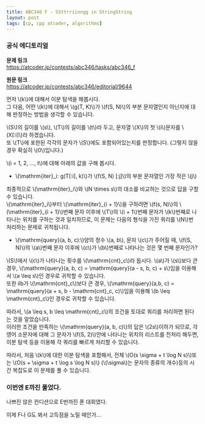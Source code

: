 ```yaml
---
title: ABC346 F - SSttrriinngg in StringString
layout: post
tags: [cp, cpp atcoder, algorithms]
---
```

### 공식 에디토리얼

**문제 링크**  
<https://atcoder.jp/contests/abc346/tasks/abc346_f>

**원문 링크**  
<https://atcoder.jp/contests/abc346/editorial/9644>

먼저 \\(k\\)에 대해서 이분 탐색을 해봅시다.  
그 다음, 어떤 \\(k\\)에 대해서 \\(g(T, K)\\)가 \\(f(S, N)\\)의 부분 문자열인지 아닌지에 대해 판정하는 방법을 생각할 수 있습니다.

\\(S\\)의 길이를 \\(s\\), \\(T\\)의 길이를 \\(t\\)라 두고, 문자열 \\(X\\)의 첫 \\(i\\)문자를 \\(X[:i]\\)라 하겠습니다.  
또 \\(T\\)에 포한된 각각의 문자가 \\(S\\)에도 포함되어있는지를 판정합니다. (그렇지 않을 경우 확실히 \\(0\\)입니다.)

\\(i = 1, 2, ..., t\\)에 대해 아래의 값을 구해 봅시다.

- \\(\mathrm{iter}_i: g(T[:i], k)\\)가 \\(f(S, N) [:j]\\)의 부분 문자열인 가장 작은 \\(j\\)

최종적으로 \\(\mathrm{iter}_i\\)와 \\(N \times s\\)의 대소를 비교하는 것으로 답을 구할 수 있습니다.  
\\(\mathrm{iter}_i\\)부터 \\(\mathrm{iter}\_{i + 1}\\)을 구하려면 \\(f(s, N)\\)의 \\(\mathrm{iter}\_{i + 1}\\)번째 문자 이후에 \\(T\\)의 \\(i + 1\\)번째 문자가 \\(k\\)번째로 나타나는 위치를 구하는 것과 일치하므로, 이 문제는 다음의 형식을 가진 쿼리를 \\(N\\)번 처리하는 문제로 귀착됩니다.

- \\(\mathrm{query}(a, b, c):\\)양의 정수 \\(a, b\\), 문자 \\(c\\)가 주어질 때, \\(f(S, N)\\)의 \\(a\\)번째 문자 이후에 \\(c\\)가 \\(b\\)번째로 나타나는 것은 몇 번째 문자인가?

\\(S\\)에서 \\(c\\)가 나타나는 횟수를 \\(\mathrm{cnt}_c\\)라 둡시다. \\(a\\)가 \\(s\\)보다 큰 경우, \\(\mathrm{query}(a, b, c) = \mathrm{query}(a - s, b, c) + s\\)임을 이용해서 \\(a \leq s\\)인 경우로 귀착할 수 있습니다.  
또한 ilb가 \\(\mathrm{cnt}_c\\)보다 큰 경우, \\(\mathrm{query}(a,b, c) = \mathrm{query}(a + s, b - \mathrm{cnt}_c, c)\\)임을 이용해 \\(b \leq \mathrm{cnt}_c\\)인 경우로 귀착할 수 있습니다.

따라서, \\(a \leq s, b \leq \mathrm{cnt}_c\\)의 조건을 토대로 쿼리를 처리하면 된다는 것을 알았습니다.  
이러한 조건을 만족하는 \\(\mathrm{query}(a, b, c)\\)의 답은 \\(2s\\)이하가 되므로, 각 영어 소문자에 대해 그 문자가 \\(f(S, 2)\\)안에 나타나는 위치의 리스트를 전처리 해두면, 이분 탐색 등을 이용해 각 쿼리를 빠르게 처리할 수 있습니다.

따라서, 처음 \\(k\\)에 대한 이분 탐색을 포함해서, 전체 \\(O(s \sigma + t \log N s)\\)또는 \\(O(s + \sigma + t \log s \log N s)\\) (\\(\sigma\\)는 문자의 종류의 개수)등의 시간 복잡도로 이 문제를 풀 수 있습니다.

### 이번엔 E까진 풀었다.

나쁘진 않은 컨디션으로 E번까진 푼 대회였다.

이제 F나 G도 봐서 고득점을 노릴 때인가...